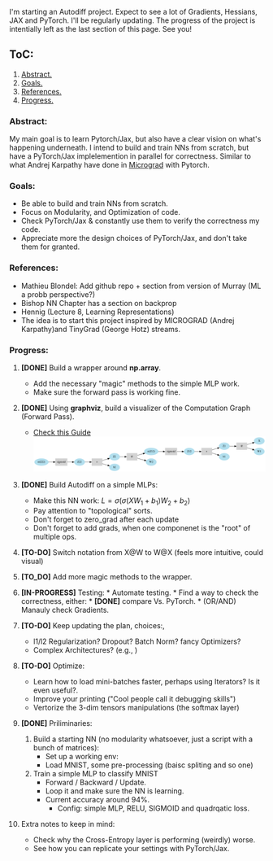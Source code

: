 I'm starting an Autodiff project. Expect to see a lot of Gradients, Hessians, JAX and PyTorch. I'll be regularly updating. The progress of the project is intentially left as the last section of this page. See you!

## ToC:
1. [Abstract.](#abstract)
2. [Goals.](#goals)
3. [References.](references)
4. [Progress.](#progress)

### Abstract:
My main goal is to learn Pytorch/Jax, but also have a clear vision on what's happening underneath. I intend to build and train NNs from scratch, but have a PyTorch/Jax implelemention in parallel for correctness. Similar to what Andrej Karpathy have done in [Micrograd](https://github.com/karpathy/micrograd) with Pytorch.


### Goals:
* Be able to build and train NNs from scratch.
* Focus on Modularity, and Optimization of code.
* Check PyTorch/Jax & constantly use them to verify the correctness my code.
* Appreciate more the design choices of PyTorch/Jax, and don't take them for granted.

### References:
* Mathieu Blondel: Add github repo +  section from version of Murray (ML a probb perspective?)
* Bishop NN Chapter has a section on backprop
* Hennig (Lecture 8, Learning Representations)
* The idea is to start this project inspired by MICROGRAD (Andrej Karpathy)and TinyGrad (George Hotz) streams.

### Progress:

1. **[DONE]** Build a wrapper around **np.array**.
    * Add the necessary "magic" methods to the simple MLP work.
    * Make sure the forward pass is working fine.
2. **[DONE]** Using **graphviz**, build a visualizer of the Computation Graph (Forward Pass).
    * [Check this Guide](https://www.graphviz.org/pdf/dotguide.pdf) ![Cool Graph?](media/Digraph.gv.png "Comp. Graph")
3. **[DONE]** Build Autodiff on a simple MLPs:     
    * Make this NN work: $L = \sigma(\sigma(X W_1 + b_1)W_2 + b_2)$
    * Pay attention to "topological" sorts.
    * Don't forget to zero_grad after each update
    * Don't forget to add grads, when one componenet is the "root" of multiple ops.
5. **[TO-DO]** Switch notation from X@W to W@X (feels more intuitive, could visual)
6. **[TO_DO]** Add more magic methods to the wrapper.
4. **[IN-PROGRESS]** Testing:
        * Automate testing.
        * Find a way to check the correctness, either:
            * **[DONE]** compare Vs. PyTorch.
            * (OR/AND) Manauly check Gradients.    
5. **[TO-DO]** Keep updating the plan, choices:, 
   * l1/l2 Regularization? Dropout? Batch Norm? fancy Optimizers?
   * Complex Architectures? (e.g., )

6. **[TO-DO]** Optimize:
    * Learn how to load mini-batches faster, perhaps using Iterators? Is it even useful?.
    * Improve your printing ("Cool people call it debugging skills")
    * Vertorize the 3-dim tensors manipulations (the softmax layer)

7. **[DONE]** Priliminaries:   
    1. Build a starting NN (no modularity whatsoever, just a script with a bunch of matrices):
         * Set up a working env:
         * Load MNIST, some pre-processing (baisc spliting and so one)
    2. Train a simple MLP to classify MNIST
        * Forward / Backward / Update.
        * Loop it and make sure the NN is learning.
        * Current accuracy around 94%.
            * Config: simple MLP, RELU, SIGMOID and quadrqatic loss.

8. Extra notes to keep in mind:
    * Check why the Cross-Entropy layer is performing (weirdly) worse.
    * See how you can replicate your settings with PyTorch/Jax.

